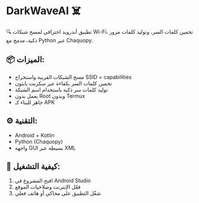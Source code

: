# DarkWaveAI ☠️

🔍 تطبيق أندرويد احترافي لمسح شبكات Wi-Fi، تخمين كلمات السر، وتوليد كلمات مرور ذكية، مدمج مع Python عبر Chaquopy.

## 📦 الميزات:
- مسح الشبكات القريبة واستخراج SSID + capabilities
- تخمين كلمات السر بكفاءة عبر سكربت بايثون
- توليد كلمات سر ذكية باستخدام اسم الشبكة
- يعمل بدون Root وبدون Termux
- جاهز للبناء كـ APK

## ⚙️ التقنية:
- Android + Kotlin
- Python (Chaquopy)
- واجهة GUI بسيطة عبر XML

## 🚀 كيفية التشغيل:
1. افتح المشروع في Android Studio
2. فعّل الإنترنت وصلاحيات الموقع
3. شغّل التطبيق على محاكي أو هاتف فعلي
